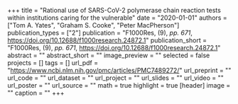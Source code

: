+++
title = "Rational use of SARS-CoV-2 polymerase chain reaction tests within institutions caring for the vulnerable"
date = "2020-01-01"
authors = ["Tom A. Yates", "Graham S. Cooke", "Peter MacPherson"]
publication_types = ["2"]
publication = "F1000Res, (9), _pp. 671_, https://doi.org/10.12688/f1000research.24872.1"
publication_short = "F1000Res, (9), _pp. 671_, https://doi.org/10.12688/f1000research.24872.1"
abstract = ""
abstract_short = ""
image_preview = ""
selected = false
projects = []
tags = []
url_pdf = "https://www.ncbi.nlm.nih.gov/pmc/articles/PMC7489272/"
url_preprint = ""
url_code = ""
url_dataset = ""
url_project = ""
url_slides = ""
url_video = ""
url_poster = ""
url_source = ""
math = true
highlight = true
[header]
image = ""
caption = ""
+++
